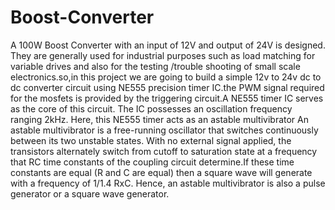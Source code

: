 # Boost-Converter
A 100W Boost Converter with an input of 12V and output of 24V is designed. They are generally used for industrial purposes such as load matching for variable drives and also for the testing /trouble shooting of small scale electronics.so,in this project we are going to build a simple 12v to 24v dc to dc converter circuit using NE555 precision timer IC.the PWM signal required for the mosfets is provided by the triggering circuit.A NE555 timer IC serves as the core of this circuit. The IC possesses an oscillation frequency ranging 2kHz. Here, this NE555 timer acts as an astable multivibrator An astable multivibrator is a free-running oscillator that switches continuously between its two unstable states. With no external signal applied, the transistors alternately switch from cutoff to saturation state at a frequency that RC time constants of the coupling circuit determine.If these time constants are equal (R and C are equal) then a square wave will generate with a frequency of 1/1.4 RxC. Hence, an astable multivibrator is also a pulse generator or a square wave generator.
